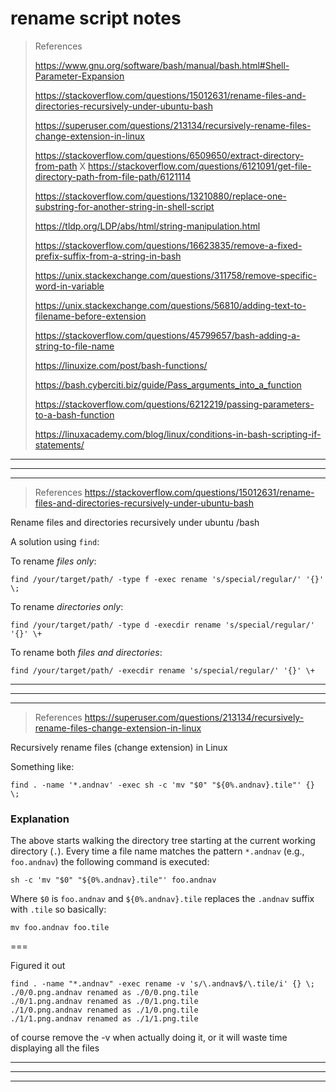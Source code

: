# rename script notes

> References
>
> <https://www.gnu.org/software/bash/manual/bash.html#Shell-Parameter-Expansion>
>
> <https://stackoverflow.com/questions/15012631/rename-files-and-directories-recursively-under-ubuntu-bash>
>
> <https://superuser.com/questions/213134/recursively-rename-files-change-extension-in-linux>
>
> <https://stackoverflow.com/questions/6509650/extract-directory-from-path>
>X
> <https://stackoverflow.com/questions/6121091/get-file-directory-path-from-file-path/6121114>
>
> <https://stackoverflow.com/questions/13210880/replace-one-substring-for-another-string-in-shell-script>
>
> <https://tldp.org/LDP/abs/html/string-manipulation.html>
>
> <https://stackoverflow.com/questions/16623835/remove-a-fixed-prefix-suffix-from-a-string-in-bash>
>
> <https://unix.stackexchange.com/questions/311758/remove-specific-word-in-variable>
>
> <https://unix.stackexchange.com/questions/56810/adding-text-to-filename-before-extension>
>
> <https://stackoverflow.com/questions/45799657/bash-adding-a-string-to-file-name>
>
> <https://linuxize.com/post/bash-functions/>
>
> <https://bash.cyberciti.biz/guide/Pass_arguments_into_a_function>
>
> <https://stackoverflow.com/questions/6212219/passing-parameters-to-a-bash-function>
>
> <https://linuxacademy.com/blog/linux/conditions-in-bash-scripting-if-statements/>

---
---
---

> References
> <https://stackoverflow.com/questions/15012631/rename-files-and-directories-recursively-under-ubuntu-bash>

Rename files and directories recursively under ubuntu /bash

A solution using `find`:

To rename *files only*:

    find /your/target/path/ -type f -exec rename 's/special/regular/' '{}' \;

To rename *directories only*:

    find /your/target/path/ -type d -execdir rename 's/special/regular/' '{}' \+

To rename both *files and directories*:

    find /your/target/path/ -execdir rename 's/special/regular/' '{}' \+

---
---
---

> References
> <https://superuser.com/questions/213134/recursively-rename-files-change-extension-in-linux>

Recursively rename files (change extension) in Linux

Something like:

    find . -name '*.andnav' -exec sh -c 'mv "$0" "${0%.andnav}.tile"' {} \;


### Explanation

The above starts walking the directory tree starting at the current working directory (`.`). Every time a file name matches the pattern `*.andnav` (e.g., `foo.andnav`) the following command is executed:

    sh -c 'mv "$0" "${0%.andnav}.tile"' foo.andnav

Where `$0` is `foo.andnav` and `${0%.andnav}.tile` replaces the `.andnav` suffix with `.tile` so basically:

    mv foo.andnav foo.tile

===

Figured it out

    find . -name "*.andnav" -exec rename -v 's/\.andnav$/\.tile/i' {} \;
    ./0/0.png.andnav renamed as ./0/0.png.tile
    ./0/1.png.andnav renamed as ./0/1.png.tile
    ./1/0.png.andnav renamed as ./1/0.png.tile
    ./1/1.png.andnav renamed as ./1/1.png.tile

of course remove the -v when actually doing it, or it will waste time displaying all the files

---
---
---



